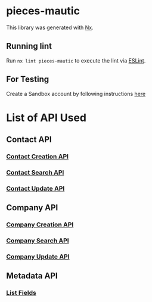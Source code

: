 # pieces-mautic

This library was generated with [Nx](https://nx.dev).

## Running lint

Run `nx lint pieces-mautic` to execute the lint via [ESLint](https://eslint.org/).

## For Testing

Create a Sandbox account by following instructions [here](https://www.mautic.org/demo)

# List of API Used

## Contact API

### [Contact Creation API](https://developer.mautic.org/#create-contact)

### [Contact Search API](https://developer.mautic.org/#list-contacts)

### [Contact Update API](https://developer.mautic.org/#edit-contact)

## Company API

### [Company Creation API](https://developer.mautic.org/#create-companyhttps://developer.mautic.org/#create-company)

### [Company Search API](https://developer.mautic.org/#list-contact-companies)

### [Company Update API](https://developer.mautic.org/#edit-company)

## Metadata API

### [List Fields](https://developer.mautic.org/#list-contact-fields)
